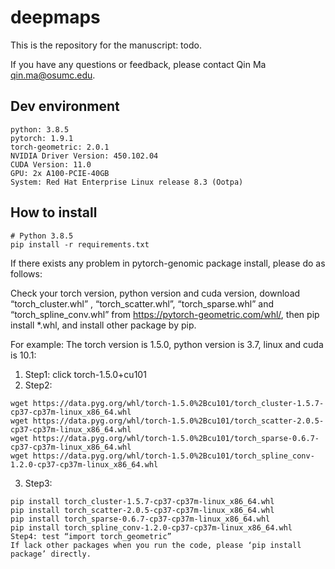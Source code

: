 # deepmaps

This is the repository for the manuscript: todo.

If you have any questions or feedback, please contact Qin Ma <qin.ma@osumc.edu>.

## Dev environment

```{bash}
python: 3.8.5
pytorch: 1.9.1
torch-geometric: 2.0.1
NVIDIA Driver Version: 450.102.04
CUDA Version: 11.0
GPU: 2x A100-PCIE-40GB
System: Red Hat Enterprise Linux release 8.3 (Ootpa)
```

## How to install

```{bash}
# Python 3.8.5
pip install -r requirements.txt

```

If there exists any problem in pytorch-genomic package install, please do as follows:

Check your torch version, python version and cuda version, download “torch_cluster.whl” , “torch_scatter.whl”, “torch_sparse.whl” and “torch_spline_conv.whl” from https://pytorch-geometric.com/whl/, then pip install \*.whl, and install other package by pip.

For example:
The torch version is 1.5.0, python version is 3.7, linux and cuda is 10.1:

1. Step1: click torch-1.5.0+cu101
2. Step2:

```
wget https://data.pyg.org/whl/torch-1.5.0%2Bcu101/torch_cluster-1.5.7-cp37-cp37m-linux_x86_64.whl
wget https://data.pyg.org/whl/torch-1.5.0%2Bcu101/torch_scatter-2.0.5-cp37-cp37m-linux_x86_64.whl
wget https://data.pyg.org/whl/torch-1.5.0%2Bcu101/torch_sparse-0.6.7-cp37-cp37m-linux_x86_64.whl
wget https://data.pyg.org/whl/torch-1.5.0%2Bcu101/torch_spline_conv-1.2.0-cp37-cp37m-linux_x86_64.whl
```

3. Step3:

```
pip install torch_cluster-1.5.7-cp37-cp37m-linux_x86_64.whl
pip install torch_scatter-2.0.5-cp37-cp37m-linux_x86_64.whl
pip install torch_sparse-0.6.7-cp37-cp37m-linux_x86_64.whl
pip install torch_spline_conv-1.2.0-cp37-cp37m-linux_x86_64.whl
Step4: test “import torch_geometric”
If lack other packages when you run the code, please ‘pip install package’ directly.

```
